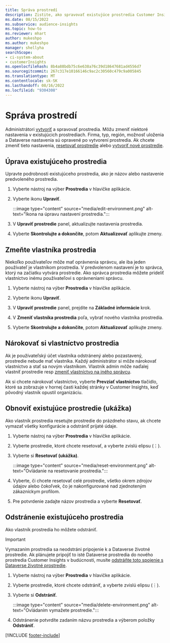 ```yaml
---
title: Správa prostredí
description: Zistite, ako spravovať existujúce prostredia Customer Insights ako správca.“
ms.date: 08/15/2022
ms.subservice: audience-insights
ms.topic: how-to
ms.reviewer: mhart
author: mukeshpo
ms.author: mukeshpo
manager: shellyha
searchScope:
- ci-system-about
- customerInsights
ms.openlocfilehash: 8b4a88bdb75c6e638a76c39d18647681ad4556d7
ms.sourcegitcommit: 267c317e10166146c9ac2c30560c479c9a005845
ms.translationtype: MT
ms.contentlocale: sk-SK
ms.lasthandoff: 08/16/2022
ms.locfileid: "9304308"
---
```

# <a name="manage-environments"></a>Správa prostredí

Administrátori [vytvoriť](create-environment.md) a spravovať prostredia. Môžu zmeniť niektoré nastavenia v existujúcich prostrediach. Firma, typ, región, možnosť uloženia a Dataverse nastavenia sú opravené po vytvorení prostredia. Ak chcete zmeniť tieto nastavenia, [resetovať prostredie](#reset-an-existing-environment-preview) alebo [vytvoriť nové prostredie](create-environment.md).

## <a name="edit-an-existing-environment"></a>Úprava existujúceho prostredia

Upravte podrobnosti existujúceho prostredia, ako je názov alebo nastavenie predvoleného prostredia.

1. Vyberte nástroj na výber **Prostredia** v hlavičke aplikácie.

1. Vyberte ikonu **Upraviť**.

   :::image type="content" source="media/edit-environment.png" alt-text="Ikona na úpravu nastavení prostredia.":::

1. V **Upraviť prostredie** panel, aktualizujte nastavenia prostredia.

1. Vyberte **Skontrolujte a dokončite**, potom **Aktualizovať** aplikujte zmeny.

## <a name="change-the-owner-of-an-environment"></a>Zmeňte vlastníka prostredia

Niekoľko používateľov môže mať oprávnenia správcu, ale iba jeden používateľ je vlastníkom prostredia. V predvolenom nastavení je to správca, ktorý na začiatku vytvára prostredie. Ako správca prostredia môžete prideliť vlastníctvo inému používateľovi s oprávneniami správcu.

1. Vyberte nástroj na výber **Prostredia** v hlavičke aplikácie.

1. Vyberte ikonu **Upraviť**.

1. V **Upraviť prostredie** panel, prejdite na **Základné informácie** krok.

1. V **Zmeniť vlastníka prostredia** poľa, vybrať nového vlastníka prostredia.  

1. Vyberte **Skontrolujte a dokončite**, potom **Aktualizovať** aplikujte zmeny.

## <a name="claim-ownership-of-an-environment"></a>Nárokovať si vlastníctvo prostredia

Ak je používateľský účet vlastníka odstránený alebo pozastavený, prostredie nebude mať vlastníka. Každý administrátor si môže nárokovať vlastníctvo a stať sa novým vlastníkom. Vlastník admin môže naďalej vlastniť prostredie resp [zmeniť vlastníctvo na iného správcu](#change-the-owner-of-an-environment).

Ak si chcete nárokovať vlastníctvo, vyberte **Prevziať vlastníctvo** tlačidlo, ktoré sa zobrazuje v hornej časti každej stránky v Customer Insights, keď pôvodný vlastník opustil organizáciu.

## <a name="reset-an-existing-environment-preview"></a>Obnoviť existujúce prostredie (ukážka)

Ako vlastník prostredia resetujte prostredie do prázdneho stavu, ak chcete vymazať všetky konfigurácie a odstrániť prijaté údaje.

1. Vyberte nástroj na výber **Prostredia** v hlavičke aplikácie.

1. Vyberte prostredie, ktoré chcete resetovať, a vyberte zvislú elipsu (&vellip;).

1. Vyberte si **Resetovať (ukážka)**.

   :::image type="content" source="media/reset-environment.png" alt-text="Ovládanie na resetovanie prostredia.":::

1. Vyberte, či chcete resetovať celé prostredie, všetko okrem zdrojov údajov alebo čokoľvek, čo je nakonfigurované nad zjednoteným zákazníckym profilom.

1. Pre potvrdenie zadajte názov prostredia a vyberte **Resetovať**.

## <a name="delete-an-existing-environment"></a>Odstránenie existujúceho prostredia

Ako vlastník prostredia ho môžete odstrániť.

> [!IMPORTANT]
> Vymazaním prostredia sa neodstráni pripojenie k a Dataverse životné prostredie. Ak plánujete pripojiť to isté Dataverse prostredia do nového prostredia Customer Insights v budúcnosti, musíte [odstráňte toto spojenie s Dataverse životné prostredie](customer-insights-dataverse.md#remove-an-existing-connection-to-a-dataverse-environment).

1. Vyberte nástroj na výber **Prostredia** v hlavičke aplikácie.

1. Vyberte prostredie, ktoré chcete odstrániť, a vyberte zvislú elipsu (&vellip;). 

1. Vyberte si **Odstrániť**.

   :::image type="content" source="media/delete-environment.png" alt-text="Ovládaním vymažete prostredie.":::

1. Odstránenie potvrdíte zadaním názvu prostredia a výberom položky **Odstrániť**.

[!INCLUDE [footer-include](includes/footer-banner.md)]
